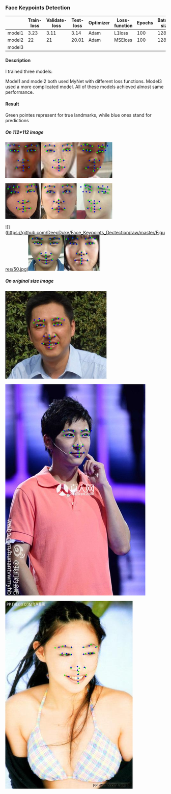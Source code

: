 ### Face Keypoints Detection

|      |Train-loss|Validate-loss|Test-loss|Optimizer| Loss-function| Epochs|Batch-size|Learning-rate|
| ---- | ---- | ---- | ---- | ---- | ---- | ---- | ---- | ---- |
| model1 | 3.23 | 3.11 | 3.14 | Adam | L1loss | 100| 128 | 0.001 |
| model2 | 22 | 21 | 20.01 | Adam | MSEloss | 100 | 128| 0.001 |
| model3 |      |      |      |      |      |      |      ||

#### Description
I trained three models: 

Model1 and model2 both used MyNet with different loss functions. Model3 used a more complicated model. All of these models achieved almost same performance.

#### Result
Green pointes represent for true landmarks, while blue ones stand for predictions

##### On 112*112 image

![](https://github.com/DeepDuke/Face_Keypoints_Dectection/raw/master/Figures/0.jpg)![](https://github.com/DeepDuke/Face_Keypoints_Dectection/raw/master/Figures/1.jpg)![](https://github.com/DeepDuke/Face_Keypoints_Dectection/raw/master/Figures/2.jpg)

![](https://github.com/DeepDuke/Face_Keypoints_Dectection/raw/master/Figures/14.jpg)![](https://github.com/DeepDuke/Face_Keypoints_Dectection/raw/master/Figures/15.jpg)![](https://github.com/DeepDuke/Face_Keypoints_Dectection/raw/master/Figures/16.jpg)

![]
(https://github.com/DeepDuke/Face_Keypoints_Dectection/raw/master/Figures/50.jpg)![](https://github.com/DeepDuke/Face_Keypoints_Dectection/raw/master/Figures/56.jpg)![](https://github.com/DeepDuke/Face_Keypoints_Dectection/raw/master/Figures/76.jpg)


#####  On original size image

![](https://github.com/DeepDuke/Face_Keypoints_Dectection/raw/master/Figures/origin182.jpg)

![](https://github.com/DeepDuke/Face_Keypoints_Dectection/raw/master/Figures/origin114.jpg)

![](https://github.com/DeepDuke/Face_Keypoints_Dectection/raw/master/Figures/origin19.jpg)






